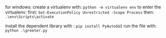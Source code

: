 for windows:
create a virtualenv with:  `python -m virtualenv env`
to enter the virtualenv:
first: `Set-ExecutionPolicy Unrestricted -Scope Process`
then: `.\env\Scripts\activate`

install the dependent library with : `pip install PyAutoGUI`
run the file with: `python .\greeter.py`
